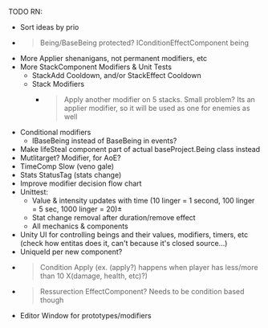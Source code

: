 TODO RN:  
* Sort ideas by prio
* >Being/BaseBeing protected? IConditionEffectComponent being
* More Applier shenanigans, not permanent modifiers, etc
* More StackComponent Modifiers & Unit Tests
  * StackAdd Cooldown, and/or StackEffect Cooldown
  * Stack Modifiers
    * >Apply another modifier on 5 stacks. Small problem? Its an applier modifier, so it will be used as one for enemies as well
* Conditional modifiers
  * IBaseBeing instead of BaseBeing in events? 
* Make lifeSteal component part of actual baseProject.Being class instead
* Mutlitarget? Modifier, for AoE?
* TimeComp Slow (veno gale)
* Stats StatusTag (stats change)
* Improve modifier decision flow chart
* Unittest:
  * Value & intensity updates with time (10 linger = 1 second, 100 linger = 5 sec, 1000 linger = 20)±
  * Stat change removal after duration/remove effect
  * All mechanics & components
* Unity UI for controlling beings and their values, modifiers, timers, etc (check how entitas does it, can't because it's closed source...)
* UniqueId per new component?
* >Condition Apply (ex. (apply?) happens when player has less/more than 10 X(damage, health, etc)?)
* >Ressurection EffectComponent? Needs to be condition based though
* Editor Window for prototypes/modifiers
